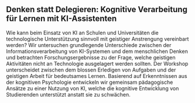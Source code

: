 ## Denken statt Delegieren: Kognitive Verarbeitung für Lernen mit KI-Assistenten

Wie kann beim Einsatz von KI an Schulen und Universitäten die technologische Unterstützung sinnvoll mit geistiger Anstrengung vereinbart werden? Wir untersuchen grundlegende Unterschiede zwischen der Informationsverarbeitung von KI-Systemen und dem menschlichen Denken und betrachten Forschungsergebnisse zu der Frage, welche geistigen Aktivitäten nicht an Technologie ausgelagert werden sollten. Der Workshop unterscheidet zwischen dem blossen Erledigen von Aufgaben und der geistigen Arbeit für bedeutsames Lernen. Basierend auf Erkenntnissen aus der kognitiven Psychologie entwickeln wir gemeinsam pädagogische Ansätze zu einer Nutzung von KI, welche die kognitive Entwicklung von Studierenden unterstützt anstatt sie zu schwächen.


